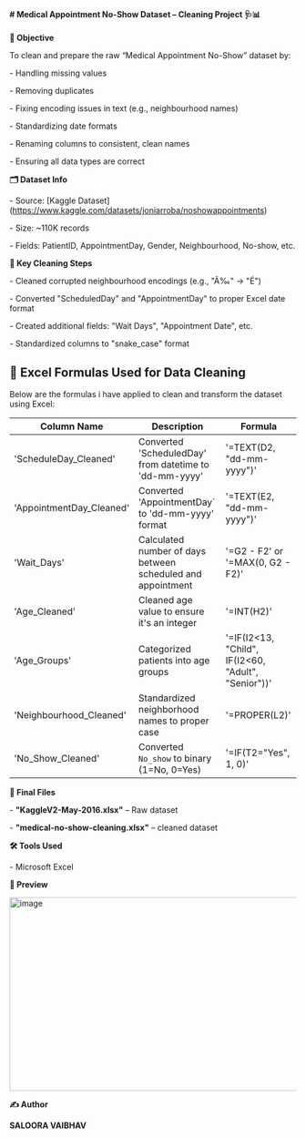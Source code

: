 #### **# Medical Appointment No-Show Dataset – Cleaning Project 🩺📊**


**🎯 Objective**

To clean and prepare the raw “Medical Appointment No-Show” dataset by:

\- Handling missing values

\- Removing duplicates

\- Fixing encoding issues in text (e.g., neighbourhood names)

\- Standardizing date formats

\- Renaming columns to consistent, clean names

\- Ensuring all data types are correct



**🗂️ Dataset Info**

\- Source: \[Kaggle Dataset](https://www.kaggle.com/datasets/joniarroba/noshowappointments)

\- Size: ~110K records

\- Fields: PatientID, AppointmentDay, Gender, Neighbourhood, No-show, etc.



**🧹 Key Cleaning Steps**

\- Cleaned corrupted neighbourhood encodings (e.g., "Ã‰" → "É")

\- Converted "ScheduledDay" and "AppointmentDay" to proper Excel date format

\- Created additional fields: "Wait Days", "Appointment Date", etc.

\- Standardized columns to "snake\_case" format



## 🔣 Excel Formulas Used for Data Cleaning

Below are the formulas i have applied to clean and transform the dataset using Excel:

| Column Name               | Description                                                  | Formula                                             |
|---------------------------|--------------------------------------------------------------|-----------------------------------------------------|
| 'ScheduleDay_Cleaned'     | Converted 'ScheduledDay' from datetime to 'dd-mm-yyyy'       | '=TEXT(D2, "dd-mm-yyyy")'                           |
| 'AppointmentDay_Cleaned'  | Converted 'AppointmentDay` to 'dd-mm-yyyy' format            | '=TEXT(E2, "dd-mm-yyyy")'                           |
| 'Wait_Days'               | Calculated number of days between scheduled and appointment  | '=G2 - F2' or '=MAX(0, G2 - F2)'                    |
| 'Age_Cleaned'             | Cleaned age value to ensure it's an integer                  | '=INT(H2)'                                          |
| 'Age_Groups'              | Categorized patients into age groups                         | '=IF(I2<13, "Child", IF(I2<60, "Adult", "Senior"))' |
| 'Neighbourhood_Cleaned'   | Standardized neighborhood names to proper case               | '=PROPER(L2)'                                       |
| 'No_Show_Cleaned'         | Converted `No_show` to binary (1=No, 0=Yes)                  | '=IF(T2="Yes", 1, 0)'                               |


**📁 Final Files**

\- **"KaggleV2-May-2016.xlsx"** – Raw dataset

\- **"medical-no-show-cleaning.xlsx"** – cleaned dataset


**🛠️ Tools Used**

\- Microsoft Excel


**👀 Preview**

<img width="1862" height="340" alt="image" src="https://github.com/user-attachments/assets/1791b86e-ea4f-44a1-87c4-dc430e101f64" />


**✍️ Author**

**SALOORA VAIBHAV**
